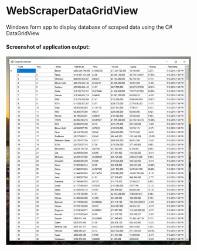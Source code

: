 # WebScraperDataGridView
Windows form app to display database of scraped data using the C# DataGridView

#### Screenshot of application output:
![alt text](https://github.com/rmangra/WebScraperDataGridView/blob/master/DataGridView_Sample_Output.png "Sample Output")
